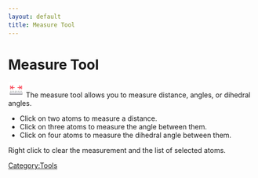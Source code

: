 ```yaml
---
layout: default
title: Measure Tool
---
```


# Measure Tool

![](Measure.png "fig:Measure.png") The measure tool allows you to measure distance, angles, or dihedral angles.

-   Click on two atoms to measure a distance.
-   Click on three atoms to measure the angle between them.
-   Click on four atoms to measure the dihedral angle between them.

Right click to clear the measurement and the list of selected atoms.

<Category:Tools>


